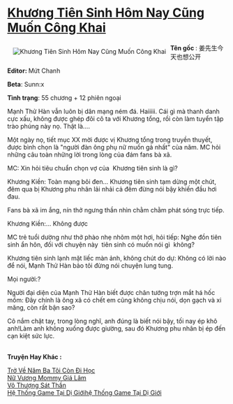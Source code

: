 <a href="https://utruyen.com/truyen/khuong-tien-sinh-hom-nay-cung-muon-cong-khai/20871/" title="Khương Tiên Sinh Hôm Nay Cũng Muốn Công Khai"><h1>Khương Tiên Sinh Hôm Nay Cũng Muốn Công Khai</h1></a><div style="display:table"><img align="right" style="float: left; padding: 10px;" src="https://utruyen.com/images/story/200x260/khuong-tien-sinh-hom-nay-cung-muon-cong-khai.jpg" alt="Khương Tiên Sinh Hôm Nay Cũng Muốn Công Khai"><b>Tên gốc </b>: 姜先生今天也想公开<p></p><b>Editor: </b>Mứt Chanh<p></p><b>Beta</b>: Sunn:x<p></p><b>Tình trạng</b>: 55 chương + 12 phiên ngoại<p></p>Mạnh Thử Hàn vẫn luôn bị dân mạng ném đá. Haiiiii. Cái gì mà thanh danh cực xấu, không được ghép đôi cô ta với Khương tổng, rồi còn làm tuyển tập trào phúng này nọ. Thật là....<p></p>Một ngày nọ, tiết mục XX mời được vị Khương tổng trong truyền thuyết, được bình chọn là "người đàn ông phụ nữ muốn gả nhất" của năm. MC hỏi những câu toàn những lời trong lòng của đám fans bà xã.<p></p>MC: Xin hỏi tiêu chuẩn chọn vợ của  Khương tiên sinh là gì?<p></p>Khương Kiền: Toàn mạng bôi đen... Khương tiên sinh tạm dừng một chút, đêm qua bị Khương phu nhân lải nhải cả đêm đừng nói bậy khiến đầu hơi đau.<p></p>Fans bà xã im ắng, nín thở ngưng thần nhìn chằm chằm phát sóng trực tiếp.<p></p>Khương Kiền:... Không được<p></p>MC trẻ tuổi dường như thở phào nhẹ nhõm một hơi, hỏi tiếp: Nghe đồn tiên sinh ẩn hôn, đối với chuyện này  tiên sinh có muốn nói gì  không?<p></p>Khương tiên sinh lạnh mặt liếc màn ảnh, không chút do dự: Không có lời nào để nói, Mạnh Thử Hàn bảo tôi đừng nói chuyện lung tung.<p></p>Mọi người:?<p></p>Người đại diện của Mạnh Thử Hàn biết được chân tướng trợn mắt há hốc mồm: Đây chính là ông xã có chết em cũng không chịu nói, dọn gạch và xi măng, còn rất bận sao?<p></p>Cô nắm chặt tay, trong lòng nghĩ, anh đúng là biết nói bậy, tối nay ép khô anh!Làm anh không xuống được giường, sau đó Khương phu nhân bị ép đến cạn kiệt sức lực.</div><p><br><b>Truyện Hay Khác :</b></p><a href="https://utruyen.com/truyen/tro-ve-nam-ba-toi-con-di-hoc/20600/" alt="Trở Về Năm Ba Tôi Còn Đi Học">Trở Về Năm Ba Tôi Còn Đi Học</a><br/><a href="https://github.com/quanluxury/ngontinhhot/tree/master/truyenhay/17378/" alt="Nữ Vương Mommy Giá Lâm">Nữ Vương Mommy Giá Lâm</a><br/><a href="https://github.com/quanluxury/ngontinhhot/tree/master/truyenhay/16288/" alt="Vô Thượng Sát Thần">Vô Thượng Sát Thần</a><br/><a href="https://www.flickr.com/photos/184340401@N07/48819122902/" alt="Hệ Thống Game Tại Dị Giớihệ Thống Game Tại Dị Giới">Hệ Thống Game Tại Dị Giớihệ Thống Game Tại Dị Giới</a><br/>
